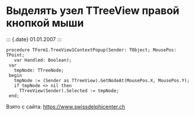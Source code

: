 Выделять узел TTreeView правой кнопкой мыши
===========================================

::: {.date}
01.01.2007
:::

    procedure TForm1.TreeView1ContextPopup(Sender: TObject; MousePos: TPoint;
       var Handled: Boolean);
     var
       tmpNode: TTreeNode;
     begin
       tmpNode := (Sender as TTreeView).GetNodeAt(MousePos.X, MousePos.Y);
       if tmpNode <> nil then
         TTreeView(Sender).Selected := tmpNode;
     end;

Взято с сайта: <https://www.swissdelphicenter.ch>
